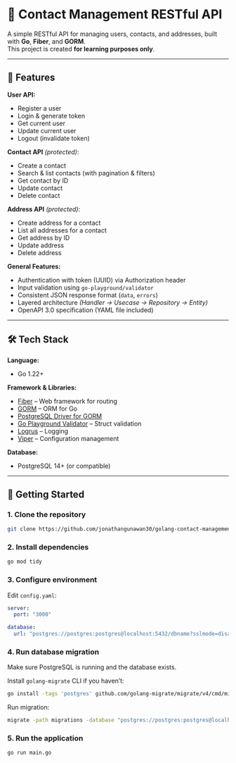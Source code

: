 # 📇 Contact Management RESTful API

A simple RESTful API for managing users, contacts, and addresses, built with **Go**, **Fiber**, and **GORM**.  
This project is created **for learning purposes only**.

---

## 📌 Features

**User API:**
- Register a user
- Login & generate token
- Get current user
- Update current user
- Logout (invalidate token)

**Contact API** *(protected)*:
- Create a contact
- Search & list contacts (with pagination & filters)
- Get contact by ID
- Update contact
- Delete contact

**Address API** *(protected)*:
- Create address for a contact
- List all addresses for a contact
- Get address by ID
- Update address
- Delete address

**General Features:**
- Authentication with token (UUID) via Authorization header
- Input validation using `go-playground/validator`
- Consistent JSON response format (`data`, `errors`)
- Layered architecture *(Handler → Usecase → Repository → Entity)*
- OpenAPI 3.0 specification (YAML file included)

---

## 🛠️ Tech Stack

**Language:**
- Go 1.22+

**Framework & Libraries:**
- [Fiber](https://github.com/gofiber/fiber) – Web framework for routing
- [GORM](https://gorm.io/) – ORM for Go
- [PostgreSQL Driver for GORM](https://pkg.go.dev/gorm.io/driver/postgres)
- [Go Playground Validator](https://github.com/go-playground/validator) – Struct validation
- [Logrus](https://github.com/sirupsen/logrus) – Logging
- [Viper](https://github.com/spf13/viper) – Configuration management

**Database:**
- PostgreSQL 14+ (or compatible)

---

## 🚀 Getting Started

### 1. Clone the repository
```bash
git clone https://github.com/jonathangunawan30/golang-contact-management-restful-api.git
```

### 2. Install dependencies
```bash
go mod tidy
```

### 3. Configure environment

Edit `config.yaml`:

```yaml
server:
  port: "3000"

database:
  url: "postgres://postgres:postgres@localhost:5432/dbname?sslmode=disable"
```

### 4. Run database migration

Make sure PostgreSQL is running and the database exists.

Install `golang-migrate` CLI if you haven’t:

```bash
go install -tags 'postgres' github.com/golang-migrate/migrate/v4/cmd/migrate@latest
```

Run migration:

```bash
migrate -path migrations -database "postgres://postgres:postgres@localhost:5432/dbname?sslmode=disable" up
```

### 5. Run the application

```bash
go run main.go
```